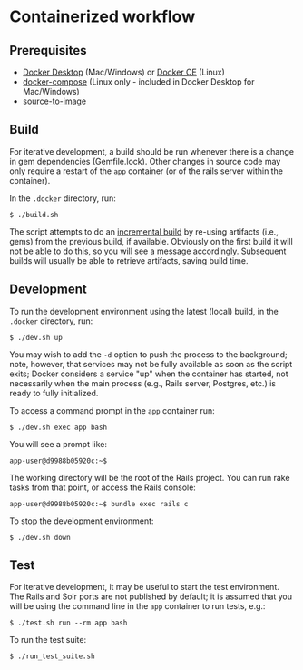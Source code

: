 # Containerized workflow

## Prerequisites

- [Docker Desktop](https://www.docker.com/products/docker-desktop) (Mac/Windows) or
  [Docker CE](https://docs.docker.com/install/) (Linux)
- [docker-compose](https://docs.docker.com/compose/install/)
  (Linux only - included in Docker Desktop for Mac/Windows)
- [source-to-image](https://github.com/openshift/source-to-image#installation)

## Build

For iterative development, a build should be run whenever there is a change in
gem dependencies (Gemfile.lock).  Other changes in source code may only require a
restart of the `app` container (or of the rails server within the container).

In the `.docker` directory, run:

    $ ./build.sh

The script attempts to do an [incremental build](https://github.com/openshift/source-to-image#incremental-builds)
by re-using artifacts (i.e., gems) from the previous build, if available.
Obviously on the first build it will not be able to do this, so you will
see a message accordingly.  Subsequent builds will usually be able to
retrieve artifacts, saving build time.

## Development

To run the development environment using the latest (local) build, in the `.docker` directory, run:

    $ ./dev.sh up

You may wish to add the `-d` option to push the process to the background; note, however, that services
may not be fully available as soon as the script exits; Docker considers a service "up" when the
container has started, not necessarily when the main process (e.g., Rails server, Postgres, etc.)
is ready to fully initialized.

To access a command prompt in the `app` container run:

    $ ./dev.sh exec app bash

You will see a prompt like:

    app-user@d9988b05920c:~$

The working directory will be the root of the Rails project. You can run rake tasks from that point,
or access the Rails console:

    app-user@d9988b05920c:~$ bundle exec rails c

To stop the development environment:

    $ ./dev.sh down

## Test

For iterative development, it may be useful to start the test environment. The Rails and Solr
ports are not published by default; it is assumed that you will be using the command line
in the `app` container to run tests, e.g.:

    $ ./test.sh run --rm app bash

To run the test suite:

    $ ./run_test_suite.sh
